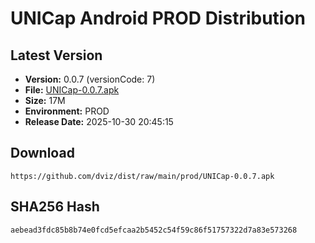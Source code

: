 # UNICap Android PROD Distribution

## Latest Version

- **Version:** 0.0.7 (versionCode: 7)
- **File:** [UNICap-0.0.7.apk](UNICap-0.0.7.apk)
- **Size:** 17M
- **Environment:** PROD
- **Release Date:** 2025-10-30 20:45:15

## Download

```
https://github.com/dviz/dist/raw/main/prod/UNICap-0.0.7.apk
```

## SHA256 Hash

```
aebead3fdc85b8b74e0fcd5efcaa2b5452c54f59c86f51757322d7a83e573268
```
